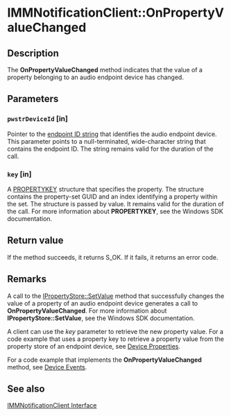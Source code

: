# IMMNotificationClient::OnPropertyValueChanged

## Description

The **OnPropertyValueChanged** method indicates that the value of a property belonging to an audio endpoint device has changed.

## Parameters

### `pwstrDeviceId` [in]

Pointer to the [endpoint ID string](https://learn.microsoft.com/windows/desktop/CoreAudio/endpoint-id-strings) that identifies the audio endpoint device. This parameter points to a null-terminated, wide-character string that contains the endpoint ID. The string remains valid for the duration of the call.

### `key` [in]

A [PROPERTYKEY](https://learn.microsoft.com/windows/desktop/api/wtypes/ns-wtypes-propertykey) structure that specifies the property. The structure contains the property-set GUID and an index identifying a property within the set. The structure is passed by value. It remains valid for the duration of the call. For more information about **PROPERTYKEY**, see the Windows SDK documentation.

## Return value

If the method succeeds, it returns S_OK. If it fails, it returns an error code.

## Remarks

A call to the [IPropertyStore::SetValue](https://learn.microsoft.com/previous-versions/windows/desktop/legacy/bb761475(v=vs.85)) method that successfully changes the value of a property of an audio endpoint device generates a call to **OnPropertyValueChanged**. For more information about **IPropertyStore::SetValue**, see the Windows SDK documentation.

A client can use the *key* parameter to retrieve the new property value. For a code example that uses a property key to retrieve a property value from the property store of an endpoint device, see [Device Properties](https://learn.microsoft.com/windows/desktop/CoreAudio/device-properties).

For a code example that implements the **OnPropertyValueChanged** method, see [Device Events](https://learn.microsoft.com/windows/desktop/CoreAudio/device-events).

## See also

[IMMNotificationClient Interface](https://learn.microsoft.com/windows/desktop/api/mmdeviceapi/nn-mmdeviceapi-immnotificationclient)